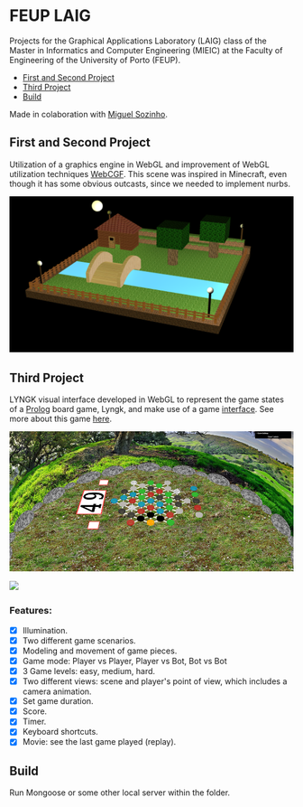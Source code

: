 # FEUP LAIG

Projects for the Graphical Applications Laboratory (LAIG) class of the Master in Informatics and Computer Engineering (MIEIC) at the Faculty of Engineering of the University of Porto (FEUP).

- [First and Second Project](#first-and-second-project)
- [Third Project](#third-project)
- [Build](#build)

Made in colaboration with [Miguel Sozinho](https://github.com/msramalho).<br>

## First and Second Project
Utilization of a graphics engine in WebGL and improvement of WebGL utilization techniques [WebCGF](https://paginas.fe.up.pt/~ruirodrig/pub/sw/webcgf/docs/). This scene was inspired in Minecraft, even though it has some obvious outcasts, since we needed to implement nurbs.

![](https://github.com/AJRamos308/feup-laig/blob/master/Deliveries/Minecraft.PNG)

## Third Project
LYNGK visual interface developed in WebGL to represent the game states of a [Prolog](https://en.wikipedia.org/wiki/Prolog) board game, Lyngk, and make use of a game [interface](http://workshop.chromeexperiments.com/examples/gui). See more about this game [here](https://boardgamegeek.com/boardgame/217083/lyngk).

![](https://github.com/AJRamos308/feup-laig/blob/master/Deliveries/Game.png)

![](https://github.com/AJRamos308/feup-laig/blob/master/Deliveries/capture.gif)

### Features:
- [X] Illumination.
- [x] Two different game scenarios.
- [x] Modeling and movement of game pieces.
- [x] Game mode: Player vs Player, Player vs Bot, Bot vs Bot
- [x] 3 Game levels: easy, medium, hard.
- [x] Two different views: scene and player's point of view, which includes a camera animation.
- [x] Set game duration.
- [X] Score.
- [X] Timer.
- [X] Keyboard shortcuts.
- [X] Movie: see the last game played (replay).

## Build
Run Mongoose or some other local server within the folder.
